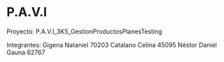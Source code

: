 # P.A.V.I

Proyecto: P.A.V.I_3K5_GestionProductosPlanesTesting

Integrantes: Gigena Nataniel 70203 Catalano Celina 45095 Néstor Daniel Gauna 62767
